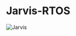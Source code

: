 # Jarvis-RTOS
![Jarvis](https://github.com/Hazem1009/Jarvis-RTOS/assets/68254631/4a938a8b-ca3e-4eb8-884a-7d4dcdc0e61d)
